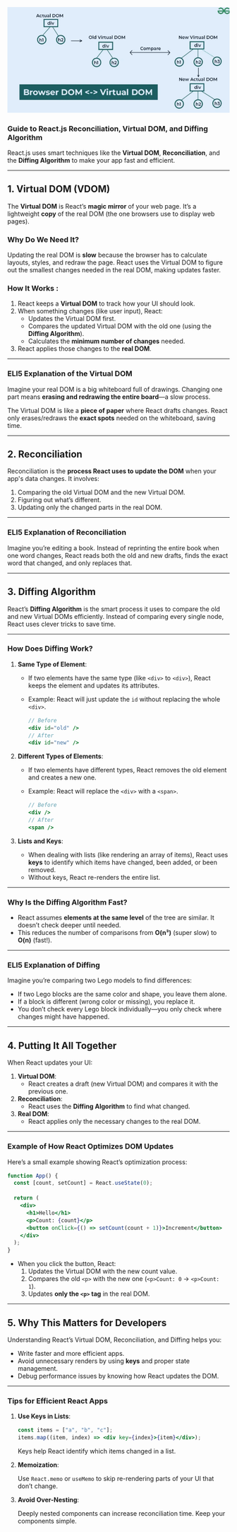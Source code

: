 ![alt text](image-8.png)

### **Guide to React.js Reconciliation, Virtual DOM, and Diffing Algorithm**

React.js uses smart techniques like the **Virtual DOM**, **Reconciliation**, and the **Diffing Algorithm** to make your app fast and efficient. 

---

## **1. Virtual DOM (VDOM)**

The **Virtual DOM** is React’s **magic mirror** of your web page. It’s a lightweight **copy** of the real DOM (the one browsers use to display web pages).

### **Why Do We Need It?**

Updating the real DOM is **slow** because the browser has to calculate layouts, styles, and redraw the page. React uses the Virtual DOM to figure out the smallest changes needed in the real DOM, making updates faster.

### **How It Works :**

1. React keeps a **Virtual DOM** to track how your UI should look.
2. When something changes (like user input), React:
    - Updates the Virtual DOM first.
    - Compares the updated Virtual DOM with the old one (using the **Diffing Algorithm**).
    - Calculates the **minimum number of changes** needed.
3. React applies those changes to the **real DOM**.

---

### **ELI5 Explanation of the Virtual DOM**

Imagine your real DOM is a big whiteboard full of drawings. Changing one part means **erasing and redrawing the entire board**—a slow process.

The Virtual DOM is like a **piece of paper** where React drafts changes. React only erases/redraws the **exact spots** needed on the whiteboard, saving time.

---

## **2. Reconciliation**

Reconciliation is the **process React uses to update the DOM** when your app's data changes. It involves:

1. Comparing the old Virtual DOM and the new Virtual DOM.
2. Figuring out what’s different.
3. Updating only the changed parts in the real DOM.

---

### **ELI5 Explanation of Reconciliation**

Imagine you’re editing a book. Instead of reprinting the entire book when one word changes, React reads both the old and new drafts, finds the exact word that changed, and only replaces that.

---

## **3. Diffing Algorithm**

React’s **Diffing Algorithm** is the smart process it uses to compare the old and new Virtual DOMs efficiently. Instead of comparing every single node, React uses clever tricks to save time.

---

### **How Does Diffing Work?**

1. **Same Type of Element**:
    - If two elements have the same type (like `<div>` to `<div>`), React keeps the element and updates its attributes.
    - Example:
    React will just update the `id` without replacing the whole `<div>`.
        
        ```jsx
        // Before
        <div id="old" />
        // After
        <div id="new" />
        ```
        
2. **Different Types of Elements**:
    - If two elements have different types, React removes the old element and creates a new one.
    - Example:
    React will replace the `<div>` with a `<span>`.
        
        ```jsx
        // Before
        <div />
        // After
        <span />
        
        ```
        
3. **Lists and Keys**:
    - When dealing with lists (like rendering an array of items), React uses **keys** to identify which items have changed, been added, or been removed.
    - Without keys, React re-renders the entire list.

---

### **Why Is the Diffing Algorithm Fast?**

- React assumes **elements at the same level** of the tree are similar. It doesn’t check deeper until needed.
- This reduces the number of comparisons from **O(n³)** (super slow) to **O(n)** (fast!).

---

### **ELI5 Explanation of Diffing**

Imagine you’re comparing two Lego models to find differences:

- If two Lego blocks are the same color and shape, you leave them alone.
- If a block is different (wrong color or missing), you replace it.
- You don’t check every Lego block individually—you only check where changes might have happened.

---

## **4. Putting It All Together**

When React updates your UI:

1. **Virtual DOM**:
    - React creates a draft (new Virtual DOM) and compares it with the previous one.
2. **Reconciliation**:
    - React uses the **Diffing Algorithm** to find what changed.
3. **Real DOM**:
    - React applies only the necessary changes to the real DOM.

---

### **Example of How React Optimizes DOM Updates**

Here’s a small example showing React’s optimization process:

```jsx
function App() {
  const [count, setCount] = React.useState(0);

  return (
    <div>
      <h1>Hello</h1>
      <p>Count: {count}</p>
      <button onClick={() => setCount(count + 1)}>Increment</button>
    </div>
  );
}

```

- When you click the button, React:
    1. Updates the Virtual DOM with the new count value.
    2. Compares the old `<p>` with the new one (`<p>Count: 0` → `<p>Count: 1`).
    3. Updates **only the `<p>` tag** in the real DOM.

---

## **5. Why This Matters for Developers**

Understanding React’s Virtual DOM, Reconciliation, and Diffing helps you:

- Write faster and more efficient apps.
- Avoid unnecessary renders by using **keys** and proper state management.
- Debug performance issues by knowing how React updates the DOM.

---

### **Tips for Efficient React Apps**

1. **Use Keys in Lists**:
    
    ```jsx
    const items = ["a", "b", "c"];
    items.map((item, index) => <div key={index}>{item}</div>);
    
    ```
    
    Keys help React identify which items changed in a list.
    
2. **Memoization**:
    
    Use `React.memo` or `useMemo` to skip re-rendering parts of your UI that don’t change.
    
3. **Avoid Over-Nesting**:
    
    Deeply nested components can increase reconciliation time. Keep your components simple.
    
